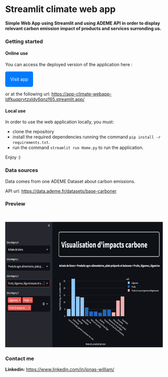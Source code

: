 # Streamlit climate web app

**Simple Web App using Streamlit and using ADEME API in order to display relevant carbon emission impact of products and services surronding us.**

### Getting started

#### Online use

You can access the deployed version of the application here :

<!-- <div style="display: flex; justify-content: center;">
<a href="https://app-climate-webapp-ldfkuqprvtzxldy6qnzf65.streamlit.app/" style="display: inline-block; padding: 10px 20px; background-color: #007BFF; color: white; text-decoration: none; border-radius: 5px; ">Visit app</a>
</div> -->


<a href="https://app-climate-webapp-ldfkuqprvtzxldy6qnzf65.streamlit.app/" style="display: inline-block; padding: 1rem; background-color: #007BFF; color: white; text-decoration: none; border-radius: 5px;">Visit app</a>


or at the following url: https://app-climate-webapp-ldfkuqprvtzxldy6qnzf65.streamlit.app/

#### Local use

In order to use the web application locally, you must:
- clone the repository
- install the required dependencies running the command ```pip install -r requirements.txt```.
- run the command ```streamlit run Home.py``` to run the application.

Enjoy :) 

### Data sources

Data comes from one ADEME Dataset about carbon emissions.

API url: https://data.ademe.fr/datasets/base-carboner

### Preview

<br>
<p align="center">
<img src="preview.png" alt="Preview of the web application" width="700" height="400">
</p>
<!-- ![Preview of the web application](preview.png) -->

### Contact me

**Linkedin:** https://www.linkedin.com/in/jonas-william/

<!-- Ressources : https://www.youtube.com/watch?v=gr_KyGfO_eU&list=PLtqF5YXg7GLmCvTswG32NqQypOuYkPRUE&index=36 -->